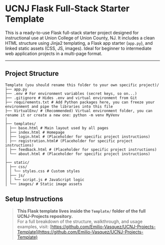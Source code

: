 # **UCNJ Flask Full-Stack Starter Template**

This is a ready-to-use Flask full-stack starter project designed for instructional use at Union College of Union County, NJ. It includes a clean HTML structure using Jinja2 templating, a Flask app starter (`app.py`), and linked static assets (CSS, JS, images). Ideal for beginner to intermediate web application projects in a multi-page format.

---

## **Project Structure**

```
Template (you should rename this folder to your own specific project)/
├── app.py
├── .env # For environment variables (secret keys, so on...)
├── .gitignore # Hides .env and virtual environment from Git
├── requirements.txt # Add Python packages here, you can freeze your environment and pipe the libraries into this file
├── VirtualEnv/ # (Recommended) Virtual environment folder, you can rename it or create a new one: python -m venv MyVenv
│
├── templates/
│ ├── base.html # Main layout used by all pages
│ ├── index.html # Homepage
│ ├── login.html # (Placeholder for specific project instructions)
│ ├── registration.html# (Placeholder for specific project instructions)
│ ├── feedback.html # (Placeholder for specific project instructions)
│ └── about.html # (Placeholder for specific project instructions)
│
├── static/
│ ├── css/
│ │ └── styles.css # Custom styles
│ ├── js/
│ │ └── script.js # JavaScript logic
│ └── images/ # Static image assets
```

## **Setup Instructions**

> **This Flask template lives inside the `Template/` folder of the full UCNJ-Projects repository.**  
> For a full breakdown of the structure, walkthrough, and usage examples, visit:
> [https://github.com/Emilio-Vasquez/UCNJ-Projects-Template](https://github.com/Emilio-Vasquez/UCNJ-Projects-Template)
